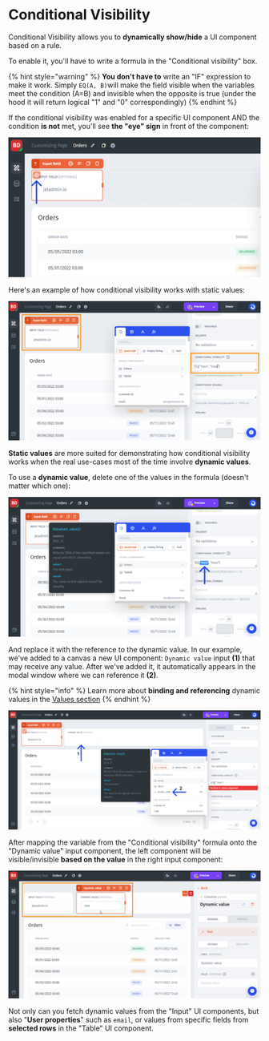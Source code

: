 # Conditional Visibility

Conditional Visibility allows you to **dynamically show/hide** a UI component based on a rule.&#x20;

To enable it, you'll have to write a formula in the "Conditional visibility" box.

{% hint style="warning" %}
**You don't have to** write an "IF" expression to make it work. Simply `EQ(A, B)`will make the field visible when the variables meet the condition (A=B) and invisible when the opposite is true (under the hood it will return logical "1" and "0" correspondingly)
{% endhint %}

If the conditional visibility was enabled for a specific UI component AND the condition **is not** met, you'll see **the "eye" sign** in front of the component:

![](../../.gitbook/assets/gncvyu.png)

Here's an example of how conditional visibility works with static values:

![](../../.gitbook/assets/fxjgyn.gif)

**Static values** are more suited for demonstrating how conditional visibility works when the real use-cases most of the time involve **dynamic values**.

To use a **dynamic value**, delete one of the values in the formula (doesn't matter which one):&#x20;

![](../../.gitbook/assets/xdntcfhvy.png)

And replace it with the reference to the dynamic value. In our example, we've added to a canvas a new UI component: `Dynamic value` input **(1)** that may receive any value. After we've added it, it automatically appears in the modal window where we can reference it **(2)**.

{% hint style="info" %}
Learn more about **binding and referencing** dynamic values in the [Values section](../parameters/)
{% endhint %}

![](<../../.gitbook/assets/zrhxdct (2).png>)

After mapping the variable from the "Conditional visibility" formula onto the "Dynamic value" input component, the left component will be visible/invisible **based on the value** in the right input component:

![](../../.gitbook/assets/dnxtcfy.gif)

Not only can you fetch dynamic values from the "Input" UI components, but also "**User properties**" such as `email`, or values from specific fields from **selected rows** in the "Table" UI component.
